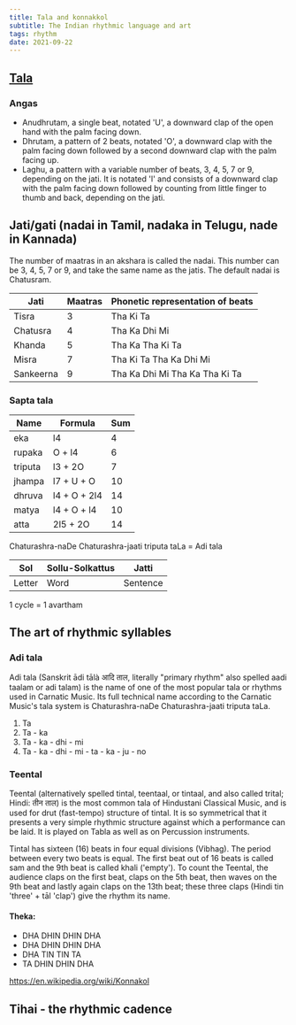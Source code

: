 ```yaml
---
title: Tala and konnakkol
subtitle: The Indian rhythmic language and art
tags: rhythm
date: 2021-09-22
---
```


## [Tala](https://en.wikipedia.org/wiki/Tala_(music))

<youtube-embed video="xcPUnpOLDYM"/>

<youtube-embed video="NvcILiwkaDc"/>

<youtube-embed video="XyUxY9huI_s"/>

### Angas
- Anudhrutam, a single beat, notated 'U', a downward clap of the open hand with the palm facing down.
- Dhrutam, a pattern of 2 beats, notated 'O', a downward clap with the palm facing down followed by a second downward clap with the palm facing up.
- Laghu, a pattern with a variable number of beats, 3, 4, 5, 7 or 9, depending on the jati. It is notated 'l' and consists of a downward clap with the palm facing down followed by counting from little finger to thumb and back, depending on the jati.

## Jati/gati (nadai in Tamil, nadaka in Telugu, nade in Kannada)

The number of maatras in an akshara is called the nadai. This number can be 3, 4, 5, 7 or 9, and take the same name as the jatis. The default nadai is Chatusram.

|Jati|Maatras|Phonetic representation of beats|
|---|---|---|
|Tisra|3|Tha Ki Ta| 
|Chatusra|4|Tha Ka Dhi Mi|
|Khanda |	5 |	Tha Ka Tha Ki Ta|
|Misra |	7 |	Tha Ki Ta Tha Ka Dhi Mi|
|Sankeerna |	9 |Tha Ka Dhi Mi Tha Ka Tha Ki Ta |

### Sapta tala

| Name | Formula | Sum |
|------|---------|-----|
|eka | l4 | 4|
|rupaka | O + l4 | 6|
| triputa | l3 + 2O |  7 | 
| jhampa | l7 + U + O |10|
| dhruva | l4 + O + 2l4 | 14|
| matya |l4 + O + l4 | 10|
| atta | 2l5 + 2O | 14|

Chaturashra-naDe Chaturashra-jaati triputa taLa = Adi tala

|Sol |Sollu-Solkattus |Jatti|
|---|---|---|
|Letter | Word | Sentence|

1 cycle = 1 avartham


## The art of rhythmic syllables

<youtube-embed video="DYEh5uXrL4w"/>

<youtube-embed video="mOMLRMfIYf0"/>

<youtube-embed video="ZuZF8BaOt58"/>



### Adi tala 
Adi tala (Sanskrit ādi tālà आदि ताल, literally "primary rhythm" also spelled aadi taalam or adi talam) is the name of one of the most popular tala or rhythms used in Carnatic Music. Its full technical name according to the Carnatic Music's tala system is Chaturashra-naDe Chaturashra-jaati triputa taLa. 

1. Ta
2. Ta - ka
3. Ta - ka - dhi - mi
4. Ta - ka - dhi - mi - ta - ka - ju - no

### Teental

Teental (alternatively spelled tintal, teentaal, or tintaal, and also called trital; Hindi: तीन ताल) is the most common tala of Hindustani Classical Music, and is used for drut (fast-tempo) structure of tintal. It is so symmetrical that it presents a very simple rhythmic structure against which a performance can be laid. It is played on Tabla as well as on Percussion instruments. 

Tintal has sixteen (16) beats in four equal divisions (Vibhag). The period between every two beats is equal. The first beat out of 16 beats is called sam and the 9th beat is called khali ('empty'). To count the Teental, the audience claps on the first beat, claps on the 5th beat, then waves on the 9th beat and lastly again claps on the 13th beat; these three claps (Hindi tin 'three' + tāl 'clap') give the rhythm its name. 

#### Theka:

- DHA DHIN DHIN DHA 
- DHA DHIN DHIN DHA 
- DHA TIN TIN TA 
- TA DHIN DHIN DHA  

https://en.wikipedia.org/wiki/Konnakol

## Tihai - the rhythmic cadence

<youtube-embed video="0kJ4PA2yOSU" />

<youtube-embed video="HXLGO-yTgzo" />